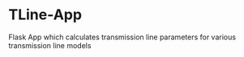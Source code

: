 # TLine-App
Flask App which calculates transmission line parameters for various transmission line models
